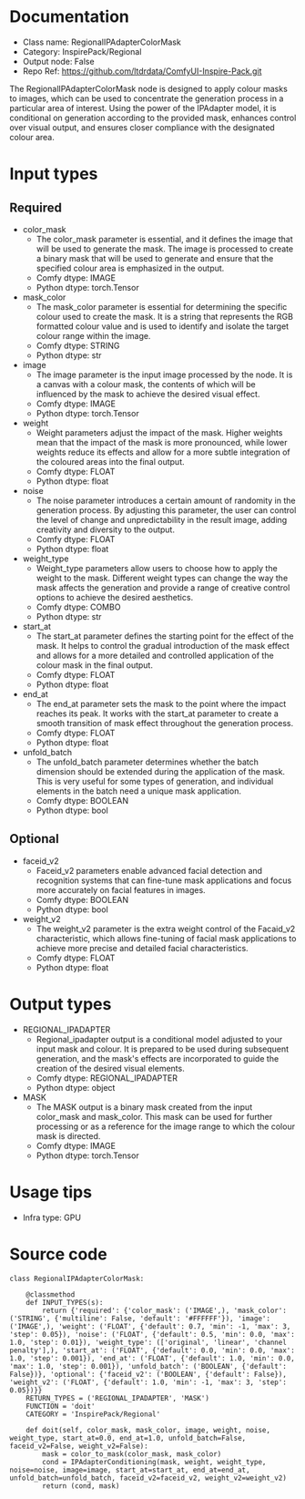 # Documentation
- Class name: RegionalIPAdapterColorMask
- Category: InspirePack/Regional
- Output node: False
- Repo Ref: https://github.com/ltdrdata/ComfyUI-Inspire-Pack.git

The RegionalIPAdapterColorMask node is designed to apply colour masks to images, which can be used to concentrate the generation process in a particular area of interest. Using the power of the IPAdapter model, it is conditional on generation according to the provided mask, enhances control over visual output, and ensures closer compliance with the designated colour area.

# Input types
## Required
- color_mask
    - The color_mask parameter is essential, and it defines the image that will be used to generate the mask. The image is processed to create a binary mask that will be used to generate and ensure that the specified colour area is emphasized in the output.
    - Comfy dtype: IMAGE
    - Python dtype: torch.Tensor
- mask_color
    - The mask_color parameter is essential for determining the specific colour used to create the mask. It is a string that represents the RGB formatted colour value and is used to identify and isolate the target colour range within the image.
    - Comfy dtype: STRING
    - Python dtype: str
- image
    - The image parameter is the input image processed by the node. It is a canvas with a colour mask, the contents of which will be influenced by the mask to achieve the desired visual effect.
    - Comfy dtype: IMAGE
    - Python dtype: torch.Tensor
- weight
    - Weight parameters adjust the impact of the mask. Higher weights mean that the impact of the mask is more pronounced, while lower weights reduce its effects and allow for a more subtle integration of the coloured areas into the final output.
    - Comfy dtype: FLOAT
    - Python dtype: float
- noise
    - The noise parameter introduces a certain amount of randomity in the generation process. By adjusting this parameter, the user can control the level of change and unpredictability in the result image, adding creativity and diversity to the output.
    - Comfy dtype: FLOAT
    - Python dtype: float
- weight_type
    - Weight_type parameters allow users to choose how to apply the weight to the mask. Different weight types can change the way the mask affects the generation and provide a range of creative control options to achieve the desired aesthetics.
    - Comfy dtype: COMBO
    - Python dtype: str
- start_at
    - The start_at parameter defines the starting point for the effect of the mask. It helps to control the gradual introduction of the mask effect and allows for a more detailed and controlled application of the colour mask in the final output.
    - Comfy dtype: FLOAT
    - Python dtype: float
- end_at
    - The end_at parameter sets the mask to the point where the impact reaches its peak. It works with the start_at parameter to create a smooth transition of mask effect throughout the generation process.
    - Comfy dtype: FLOAT
    - Python dtype: float
- unfold_batch
    - The unfold_batch parameter determines whether the batch dimension should be extended during the application of the mask. This is very useful for some types of generation, and individual elements in the batch need a unique mask application.
    - Comfy dtype: BOOLEAN
    - Python dtype: bool
## Optional
- faceid_v2
    - Faceid_v2 parameters enable advanced facial detection and recognition systems that can fine-tune mask applications and focus more accurately on facial features in images.
    - Comfy dtype: BOOLEAN
    - Python dtype: bool
- weight_v2
    - The weight_v2 parameter is the extra weight control of the Facaid_v2 characteristic, which allows fine-tuning of facial mask applications to achieve more precise and detailed facial characteristics.
    - Comfy dtype: FLOAT
    - Python dtype: float

# Output types
- REGIONAL_IPADAPTER
    - Regional_ipadapter output is a conditional model adjusted to your input mask and colour. It is prepared to be used during subsequent generation, and the mask's effects are incorporated to guide the creation of the desired visual elements.
    - Comfy dtype: REGIONAL_IPADAPTER
    - Python dtype: object
- MASK
    - The MASK output is a binary mask created from the input color_mask and mask_color. This mask can be used for further processing or as a reference for the image range to which the colour mask is directed.
    - Comfy dtype: IMAGE
    - Python dtype: torch.Tensor

# Usage tips
- Infra type: GPU

# Source code
```
class RegionalIPAdapterColorMask:

    @classmethod
    def INPUT_TYPES(s):
        return {'required': {'color_mask': ('IMAGE',), 'mask_color': ('STRING', {'multiline': False, 'default': '#FFFFFF'}), 'image': ('IMAGE',), 'weight': ('FLOAT', {'default': 0.7, 'min': -1, 'max': 3, 'step': 0.05}), 'noise': ('FLOAT', {'default': 0.5, 'min': 0.0, 'max': 1.0, 'step': 0.01}), 'weight_type': (['original', 'linear', 'channel penalty'],), 'start_at': ('FLOAT', {'default': 0.0, 'min': 0.0, 'max': 1.0, 'step': 0.001}), 'end_at': ('FLOAT', {'default': 1.0, 'min': 0.0, 'max': 1.0, 'step': 0.001}), 'unfold_batch': ('BOOLEAN', {'default': False})}, 'optional': {'faceid_v2': ('BOOLEAN', {'default': False}), 'weight_v2': ('FLOAT', {'default': 1.0, 'min': -1, 'max': 3, 'step': 0.05})}}
    RETURN_TYPES = ('REGIONAL_IPADAPTER', 'MASK')
    FUNCTION = 'doit'
    CATEGORY = 'InspirePack/Regional'

    def doit(self, color_mask, mask_color, image, weight, noise, weight_type, start_at=0.0, end_at=1.0, unfold_batch=False, faceid_v2=False, weight_v2=False):
        mask = color_to_mask(color_mask, mask_color)
        cond = IPAdapterConditioning(mask, weight, weight_type, noise=noise, image=image, start_at=start_at, end_at=end_at, unfold_batch=unfold_batch, faceid_v2=faceid_v2, weight_v2=weight_v2)
        return (cond, mask)
```